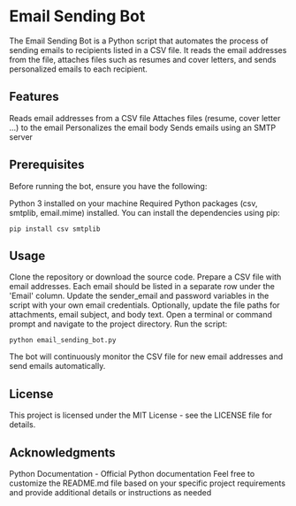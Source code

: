 # Email Sending Bot
The Email Sending Bot is a Python script that automates the process of sending emails to recipients listed in a CSV file. It reads the email addresses from the file, attaches files such as resumes and cover letters, and sends personalized emails to each recipient.

## Features
Reads email addresses from a CSV file
Attaches files (resume, cover letter ...) to the email
Personalizes the email body
Sends emails using an SMTP server
## Prerequisites
Before running the bot, ensure you have the following:

Python 3 installed on your machine
Required Python packages (csv, smtplib, email.mime) installed. You can install the dependencies using pip:
``` shell
pip install csv smtplib
```
## Usage
Clone the repository or download the source code.
Prepare a CSV file with email addresses. Each email should be listed in a separate row under the 'Email' column.
Update the sender_email and password variables in the script with your own email credentials.
Optionally, update the file paths for attachments, email subject, and body text.
Open a terminal or command prompt and navigate to the project directory.
Run the script:
``` shell
python email_sending_bot.py
```
The bot will continuously monitor the CSV file for new email addresses and send emails automatically.
## License
This project is licensed under the MIT License - see the LICENSE file for details.

## Acknowledgments
Python Documentation - Official Python documentation
Feel free to customize the README.md file based on your specific project requirements and provide additional details or instructions as needed
